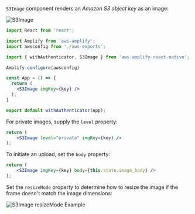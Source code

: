 `S3Image` component renders an *Amazon S3 object key* as an image:

![S3Image](~/images/s3image.png)


```jsx
import React from 'react';

import Amplify from 'aws-amplify';
import awsconfig from './aws-exports';

import { withAuthenticator, S3Image } from 'aws-amplify-react-native';

Amplify.configure(awsconfig)

const App = () => {
  return (
    <S3Image imgKey={key} />
  );
}

export default withAuthenticator(App);
```

For private images, supply the `level` property:

```jsx
return (
    <S3Image level="private" imgKey={key} />
);
```

To initiate an upload, set the `body` property:

```jsx
return (
    <S3Image imgKey={key} body={this.state.image_body} />
);
```

Set the `resizeMode` property to determine how to resize the image if the frame doesn't match the image dimensions:

![S3Image resizeMode Example](~/images/s3image-resize-mode.png)
